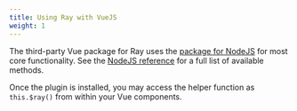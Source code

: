 ```yaml
---
title: Using Ray with VueJS
weight: 1
---
```


The third-party Vue package for Ray uses the [package for NodeJS](/docs/ray/v1/installation-in-your-project/nodejs) for
most core functionality. See the [NodeJS reference](/docs/ray/v1/usage/nodejs) for a full list of available methods.

Once the plugin is installed, you may access the helper function as `this.$ray()` from within your Vue components.
